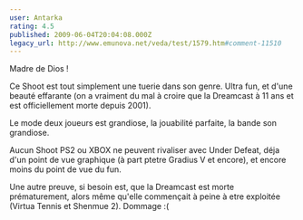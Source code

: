 ```yaml
---
user: Antarka
rating: 4.5
published: 2009-06-04T20:04:08.000Z
legacy_url: http://www.emunova.net/veda/test/1579.htm#comment-11510
---
```

Madre de Dios !

Ce Shoot est tout simplement une tuerie dans son genre. Ultra fun, et d'une beauté effarante (on a vraiment du mal à croire que la Dreamcast à 11 ans et est officiellement morte depuis 2001). 

Le mode deux joueurs est grandiose, la jouabilité parfaite, la bande son grandiose.

Aucun Shoot PS2 ou XBOX ne peuvent rivaliser avec Under Defeat, déja d'un point de vue graphique (à part ptetre Gradius V et encore), et encore moins du point de vue du fun.

Une autre preuve, si besoin est, que la Dreamcast est morte prématurement, alors même qu'elle commençait à peine à etre exploitée (Virtua Tennis et Shenmue 2). Dommage :(